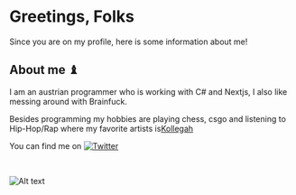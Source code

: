 <h1>Greetings, Folks </h1>
Since you are on my profile, here is some information about me!

<h2>About me ♝ </h2>

I am an austrian programmer who is working with C# and Nextjs, I also like messing around with Brainfuck.

Besides programming my hobbies are playing chess, csgo and listening to Hip-Hop/Rap where my favorite artists is[Kollegah](https://open.spotify.com/artist/6gto7HVNhu4ARE3P3g8Y5Y?si=IPFnyH_ORq2DiolgofOY2w) 

You can find me on [![Twitter][1.2]][1]

[1.2]: http://i.imgur.com/wWzX9uB.png 
[1]: https://twitter.com/5headDeku
<br>


<!---
YEPDEKU/YEPDEKU is a ✨ special ✨ repository because its `README.md` (this file) appears on your GitHub profile.
You can click the Preview link to take a look at your changes.
--->
![Alt text](https://spotify-recently-played-readme.vercel.app/api?user=besseralsmati&unique={true|1|on|yes}) 
